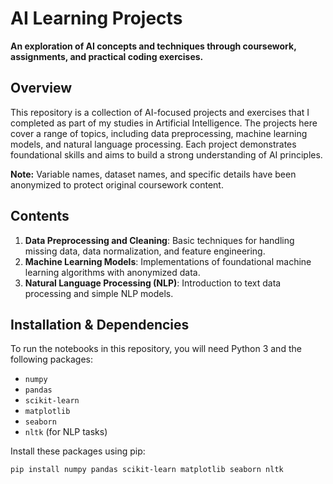 # AI Learning Projects
**An exploration of AI concepts and techniques through coursework, assignments, and practical coding exercises.**

## Overview
This repository is a collection of AI-focused projects and exercises that I completed as part of my studies in Artificial Intelligence. The projects here cover a range of topics, including data preprocessing, machine learning models, and natural language processing. Each project demonstrates foundational skills and aims to build a strong understanding of AI principles.

**Note:** Variable names, dataset names, and specific details have been anonymized to protect original coursework content.

## Contents
1. **Data Preprocessing and Cleaning**: Basic techniques for handling missing data, data normalization, and feature engineering.
2. **Machine Learning Models**: Implementations of foundational machine learning algorithms with anonymized data.
3. **Natural Language Processing (NLP)**: Introduction to text data processing and simple NLP models.

## Installation & Dependencies
To run the notebooks in this repository, you will need Python 3 and the following packages:
- `numpy`
- `pandas`
- `scikit-learn`
- `matplotlib`
- `seaborn`
- `nltk` (for NLP tasks)

Install these packages using pip:

```bash
pip install numpy pandas scikit-learn matplotlib seaborn nltk
